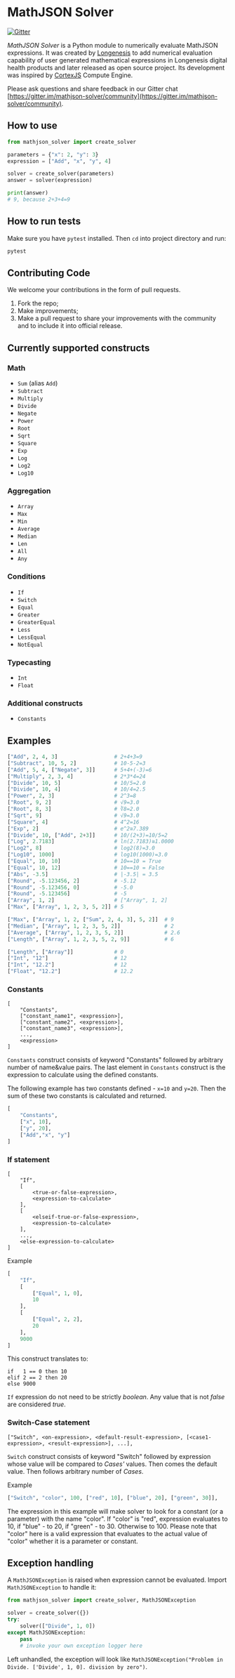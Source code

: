 # MathJSON Solver

[![Gitter](https://badges.gitter.im/mathjson-solver/community.svg)](https://gitter.im/mathjson-solver/community?utm_source=badge&utm_medium=badge&utm_campaign=pr-badge)

_MathJSON Solver_ is a Python module to numerically evaluate MathJSON expressions. It was created by [Longenesis](https://longenesis.com/team) to add numerical evaluation capability of user generated mathematical expressions in Longenesis digital health products and later released as open source project. Its development was inspired by [CortexJS](https://cortexjs.io/compute-engine/) Compute Engine.

Please ask questions and share feedback in our Gitter chat [https://gitter.im/mathjson-solver/community](https://gitter.im/mathjson-solver/community).


## How to use
```python
from mathjson_solver import create_solver

parameters = {"x": 2, "y": 3}
expression = ["Add", "x", "y", 4]

solver = create_solver(parameters)
answer = solver(expression)

print(answer)
# 9, because 2+3+4=9
```

## How to run tests
Make sure you have `pytest` installed. Then `cd` into project directory and run:
```bash
pytest
```

## Contributing Code

We welcome your contributions in the form of pull requests.

1. Fork the repo;
2. Make improvements;
3. Make a pull request to share your improvements with the community and to include it into official release.


## Currently supported constructs
### Math
* `Sum` (alias `Add`)
* `Subtract`
* `Multiply`
* `Divide`
* `Negate`
* `Power`
* `Root`
* `Sqrt`
* `Square`
* `Exp`
* `Log`
* `Log2`
* `Log10`


### Aggregation
* `Array`
* `Max`
* `Min`
* `Average`
* `Median`
* `Len`
* `All`
* `Any`


### Conditions
* `If`
* `Switch`
* `Equal`
* `Greater`
* `GreaterEqual`
* `Less`
* `LessEqual`
* `NotEqual`

### Typecasting
* `Int`
* `Float`

### Additional constructs
* `Constants`


## Examples
```python
["Add", 2, 4, 3]                  # 2+4+3=9
["Subtract", 10, 5, 2]            # 10-5-2=3
["Add", 5, 4, ["Negate", 3]]      # 5+4+(-3)=6
["Multiply", 2, 3, 4]             # 2*3*4=24
["Divide", 10, 5]                 # 10/5=2.0
["Divide", 10, 4]                 # 10/4=2.5
["Power", 2, 3]                   # 2^3=8
["Root", 9, 2]                    # √9=3.0
["Root", 8, 3]                    # ∛8=2.0
["Sqrt", 9]                       # √9=3.0
["Square", 4]                     # 4^2=16
["Exp", 2]                        # e^2≅7.389
["Divide", 10, ["Add", 2+3]]      # 10/(2+3)=10/5=2
["Log", 2.7183]                   # ln(2.7183)≅1.0000
["Log2", 8]                       # log2(8)=3.0
["Log10", 1000]                   # log10(1000)=3.0
["Equal", 10, 10]                 # 10==10 = True
["Equal", 10, 12]                 # 10==10 = False
["Abs", -3.5]                     # |-3.5| = 3.5
["Round", -5.123456, 2]           # -5.12
["Round", -5.123456, 0]           # -5.0
["Round", -5.123456]              # -5
["Array", 1, 2]                   # ["Array", 1, 2]
["Max", ["Array", 1, 2, 3, 5, 2]] # 5

["Max", ["Array", 1, 2, ["Sum", 2, 4, 3], 5, 2]]  # 9
["Median", ["Array", 1, 2, 3, 5, 2]]              # 2
["Average", ["Array", 1, 2, 3, 5, 2]]             # 2.6
["Length", ["Array", 1, 2, 3, 5, 2, 9]]           # 6

["Length", ["Array"]]             # 0
["Int", "12"]                     # 12
["Int", "12.2"]                   # 12
["Float", "12.2"]                 # 12.2
```

### Constants
```
[
    "Constants",
    ["constant_name1", <expression>],
    ["constant_name2", <expression>],
    ["constant_name3", <expression>],
    ...,
    <expression>
]
```

`Constants` construct consists of keyword "Constants" followed by arbitrary number of name&value pairs. The last element in `Constants` construct is the expression to calculate using the defined constants.

The following example has two constants defined - `x=10` and `y=20`. Then the sum of these two constants is calculated and returned.


```python
[
    "Constants",
    ["x", 10],
    ["y", 20],
    ["Add","x", "y"]
]
```


### If statement
```
[
    "If",
    [
        <true-or-false-expression>,
        <expression-to-calculate>
    ],
    [
        <elseif-true-or-false-expression>,
        <expression-to-calculate>
    ],
    ...,
    <else-expression-to-calculate>
]
```

Example
```python
[
    "If",
    [
        ["Equal", 1, 0],
        10
    ],
    [
        ["Equal", 2, 2],
        20
    ],
    9000
]
```
This construct translates to:
```
if   1 == 0 then 10
elif 2 == 2 then 20
else 9000
```

`If` expression do not need to be strictly _boolean_. Any value that is not _false_ are considered _true_.

### Switch-Case statement
```
["Switch", <on-expression>, <default-result-expression>, [<case1-expression>, <result-expression>], ...],
```

`Switch` construct consists of keyword "Switch" followed by expression whose value will be compared to _Cases'_ values. Then comes the default value. Then follows arbitrary number of _Cases_.

Example  
```python
["Switch", "color", 100, ["red", 10], ["blue", 20], ["green", 30]],
```
The expression in this example will make solver to look for a constant (or a parameter) with the name "color". If "color" is "red", expression evaluates to 10, if "blue" - to 20, if "green" - to 30. Otherwise to 100. Please note that "color" here is a valid expression that evaluates to the actual value of "color" whether it is a parameter or constant.


## Exception handling

A `MathJSONException` is raised when expression cannot be evaluated. Import `MathJSONException` to handle it:
```python
from mathjson_solver import create_solver, MathJSONException

solver = create_solver({})
try:
    solver(["Divide", 1, 0])
except MathJSONException:
    pass
    # invoke your own exception logger here
```

Left unhandled, the exception will look like `MathJSONException("Problem in Divide. ['Divide', 1, 0]. division by zero")`.
